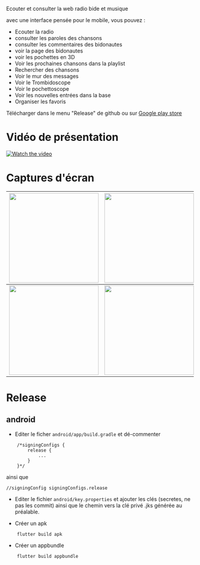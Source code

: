 Ecouter et consulter la web radio bide et musique

avec une interface pensée pour le mobile, vous pouvez :

* Ecouter la radio
* consulter les paroles des chansons
* consulter les commentaires des bidonautes
* voir la page des bidonautes
* voir les pochettes en 3D
* Voir les prochaines chansons dans la playlist
* Rechercher des chansons
* Voir le mur des messages
* Voir le Trombidoscope
* Voir le pochettoscope
* Voir les nouvelles entrées dans la base
* Organiser les favoris

Télécharger dans le menu "Release" de github ou sur [Google play store](https://play.google.com/store/apps/details?id=fr.odrevet.bide_et_musique)

# Vidéo de présentation 

[![Watch the video](https://img.youtube.com/vi/Zsl5Qezuqh0/0.jpg)](https://www.youtube.com/watch?v=Zsl5Qezuqh0)

# Captures d'écran 

|  <img src="/screenshots/Screenshot_Principale.jpg" width="240px" /> |  <img src="/screenshots/Screenshot_menu.jpg" width="240px" /> |
|---|---|
| <img src="/screenshots/Screenshot_titres.jpg" width="240px" />  | <img src="/screenshots/Screenshot_page_chanson.jpg" width="240px" />  |


# Release

## android

* Editer le ficher `android/app/build.gradle` et dé-commenter

```
    /*signingConfigs {
        release {
            ...
        }
    }*/
```

ainsi que

```
//signingConfig signingConfigs.release
```

* Editer le fichier `android/key.properties` et ajouter les clés (secretes, ne pas les commit) ainsi que le chemin vers la clé privé .jks générée au préalable.

* Créer un apk 

```
    flutter build apk
```

* Créer un appbundle 

```
    flutter build appbundle
```
